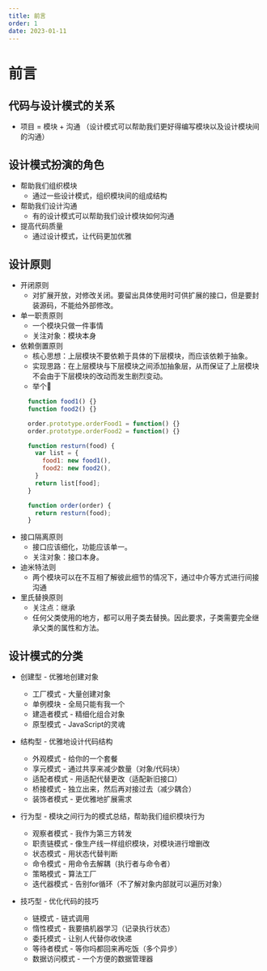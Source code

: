 ```yaml
---
title: 前言
order: 1
date: 2023-01-11
---
```



# 前言

## 代码与设计模式的关系


- 项目 = 模块 + 沟通 （设计模式可以帮助我们更好得编写模块以及设计模块间的沟通）

## 设计模式扮演的角色


- 帮助我们组织模块 
    - 通过一些设计模式，组织模块间的组成结构
- 帮助我们设计沟通 
  - 有的设计模式可以帮助我们设计模块如何沟通
- 提高代码质量 
  - 通过设计模式，让代码更加优雅

## 设计原则


- 开闭原则
  - 对扩展开放，对修改关闭。要留出具体使用时可供扩展的接口，但是要封装源码，不能给外部修改。
- 单一职责原则 
  - 一个模块只做一件事情
  - 关注对象：模块本身
- 依赖倒置原则 
  - 核心思想：上层模块不要依赖于具体的下层模块，而应该依赖于抽象。
  - 实现思路：在上层模块与下层模块之间添加抽象层，从而保证了上层模块不会由于下层模块的改动而发生剧烈变动。
  - 举个🌰
  ```js
    function food1() {}
    function food2() {}

    order.prototype.orderFood1 = function() {}
    order.prototype.orderFood2 = function() {}

    function resturn(food) {
      var list = {
        food1: new food1(),
        food2: new food2(),
      }
      return list[food];
    }

    function order(order) {
      return resturn(food);
    }
  ```
- 接口隔离原则
  - 接口应该细化，功能应该单一。
  - 关注对象：接口本身。
- 迪米特法则
  - 两个模块可以在不互相了解彼此细节的情况下，通过中介等方式进行间接沟通
- 里氏替换原则
  - 关注点：继承
  - 任何父类使用的地方，都可以用子类去替换。因此要求，子类需要完全继承父类的属性和方法。

## 设计模式的分类


- 创建型 - 优雅地创建对象
  - 工厂模式 - 大量创建对象
  - 单例模块 - 全局只能有我一个
  - 建造者模式 - 精细化组合对象
  - 原型模式 - JavaScript的灵魂  
  
- 结构型 - 优雅地设计代码结构
  - 外观模式 - 给你的一个套餐
  - 享元模式 - 通过共享来减少数量（对象/代码块）
  - 适配者模式 - 用适配代替更改（适配新旧接口）
  - 桥接模式 - 独立出来，然后再对接过去（减少耦合）
  - 装饰者模式  - 更优雅地扩展需求
- 行为型 - 模块之间行为的模式总结，帮助我们组织模块行为
  - 观察者模式 - 我作为第三方转发
  - 职责链模式 - 像生产线一样组织模块，对模块进行增删改
  - 状态模式 - 用状态代替判断
  - 命令模式 - 用命令去解耦（执行者与命令者）
  - 策略模式 - 算法工厂
  - 迭代器模式 - 告别for循环（不了解对象内部就可以遍历对象）
- 技巧型 - 优化代码的技巧
  - 链模式 - 链式调用
  - 惰性模式 - 我要搞机器学习（记录执行状态）
  - 委托模式 - 让别人代替你收快递
  - 等待者模式 - 等你吗都回来再吃饭（多个异步）
  - 数据访问模式 - 一个方便的数据管理器
